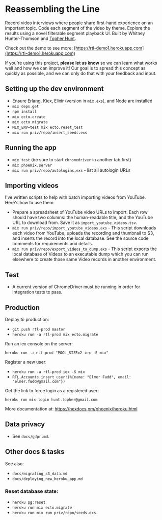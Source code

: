 # Reassembling the Line

Record video interviews where people share first-hand experience on an important topic. Code each segment of the video by theme. Explore the results using a novel filterable segment playback UI. Built by Whitney Hunter-Thomson and [Topher Hunt](topherhunt.com).

Check out the demo to see more: [https://rtl-demo1.herokuapp.com](https://rtl-demo1.herokuapp.com)

If you're using this project, **please let us know** so we can learn what works well and how we can improve it! Our goal is to spread this concept as quickly as possible, and we can only do that with your feedback and input.


## Setting up the dev environment

  * Ensure Erlang, Kiex, Elixir (version in `mix.exs`), and Node are installed
  * `mix deps.get`
  * `npm install`
  * `mix ecto.create`
  * `mix ecto.migrate`
  * `MIX_ENV=test mix ecto.reset_test`
  * `mix run priv/repo/insert_seeds.exs`


## Running the app

  * `mix test` (be sure to start `chromedriver` in another tab first)
  * `mix phoenix.server`
  * `mix run priv/repo/autologins.exs` - list all autologin URLs


## Importing videos

I've written scripts to help with batch importing videos from YouTube. Here's how to use them:

  * Prepare a spreadsheet of YouTube video URLs to import. Each row should have two columns: the human-readable title, and the YouTube URL to download from. Save it as `import_youtube_videos.tsv`.
  * `mix run priv/repo/import_youtube_videos.exs` - This script downloads each video from YouTube, uploads the recording and thumbnail to S3, and inserts the record into the local database. See the source code comments for requirements and details.
  * `mix run priv/repo/export_videos_to_dump.exs` - This script exports the local database of Videos to an executable dump which you can run elsewhere to create those same Video records in another environment.


## Test

  * A current version of ChromeDriver must be running in order for integration tests to pass.


## Production

Deploy to production:

  * `git push rtl-prod master`
  * `heroku run -a rtl-prod mix ecto.migrate`

Run an iex console on the server:

    heroku run -a rtl-prod "POOL_SIZE=2 iex -S mix"

Register a new user:

  * `heroku run -a rtl-prod iex -S mix`
  * `RTL.Accounts.insert_user!(%{name: "Elmer Fudd", email: "elmer.fudd@gmail.com"})`

Get the link to force login as a registered user:

    heroku run mix login hunt.topher@gmail.com


More documentation at: https://hexdocs.pm/phoenix/heroku.html


## Data privacy

  * See `docs/gdpr.md`.


## Other docs & tasks

See also:

  * `docs/migrating_s3_data.md`
  * `docs/deploying_new_heroku_app.md`


### Reset database state:

  * `heroku pg:reset`
  * `heroku run mix ecto.migrate`
  * `heroku run mix run priv/repo/seeds.exs`
